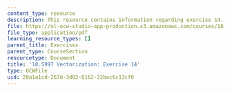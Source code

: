 ```yaml
---
content_type: resource
description: This resource contains information regarding exercise 14.
file: https://ol-ocw-studio-app-production.s3.amazonaws.com/courses/18-s997-introduction-to-matlab-programming-fall-2011/28a1a1cd267d3d02016222bac6c13cf0_MIT18_S997F11_Exercise_14.pdf
file_type: application/pdf
learning_resource_types: []
parent_title: Exercises
parent_type: CourseSection
resourcetype: Document
title: '18.S997 Vectorization: Exercise 14'
type: OCWFile
uid: 28a1a1cd-267d-3d02-0162-22bac6c13cf0
---
```

